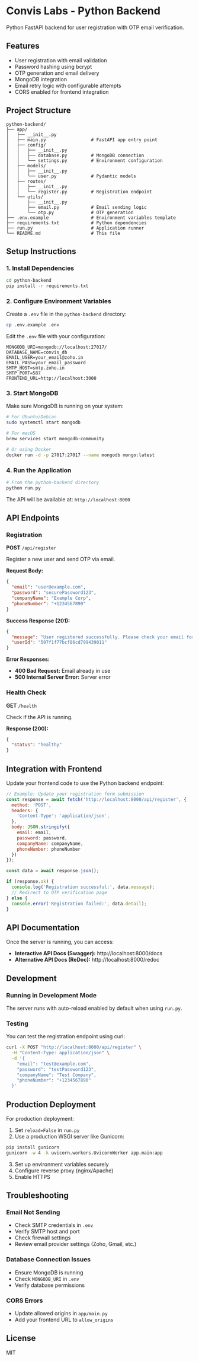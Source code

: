 # Convis Labs - Python Backend

Python FastAPI backend for user registration with OTP email verification.

## Features

- User registration with email validation
- Password hashing using bcrypt
- OTP generation and email delivery
- MongoDB integration
- Email retry logic with configurable attempts
- CORS enabled for frontend integration

## Project Structure

```
python-backend/
├── app/
│   ├── __init__.py
│   ├── main.py                 # FastAPI app entry point
│   ├── config/
│   │   ├── __init__.py
│   │   ├── database.py         # MongoDB connection
│   │   └── settings.py         # Environment configuration
│   ├── models/
│   │   ├── __init__.py
│   │   └── user.py             # Pydantic models
│   ├── routes/
│   │   ├── __init__.py
│   │   └── register.py         # Registration endpoint
│   └── utils/
│       ├── __init__.py
│       ├── email.py            # Email sending logic
│       └── otp.py              # OTP generation
├── .env.example                # Environment variables template
├── requirements.txt            # Python dependencies
├── run.py                      # Application runner
└── README.md                   # This file
```

## Setup Instructions

### 1. Install Dependencies

```bash
cd python-backend
pip install -r requirements.txt
```

### 2. Configure Environment Variables

Create a `.env` file in the `python-backend` directory:

```bash
cp .env.example .env
```

Edit the `.env` file with your configuration:

```env
MONGODB_URI=mongodb://localhost:27017/
DATABASE_NAME=convis_db
EMAIL_USER=your_email@zoho.in
EMAIL_PASS=your_email_password
SMTP_HOST=smtp.zoho.in
SMTP_PORT=587
FRONTEND_URL=http://localhost:3000
```

### 3. Start MongoDB

Make sure MongoDB is running on your system:

```bash
# For Ubuntu/Debian
sudo systemctl start mongodb

# For macOS
brew services start mongodb-community

# Or using Docker
docker run -d -p 27017:27017 --name mongodb mongo:latest
```

### 4. Run the Application

```bash
# From the python-backend directory
python run.py
```

The API will be available at: `http://localhost:8000`

## API Endpoints

### Registration

**POST** `/api/register`

Register a new user and send OTP via email.

**Request Body:**
```json
{
  "email": "user@example.com",
  "password": "securePassword123",
  "companyName": "Example Corp",
  "phoneNumber": "+1234567890"
}
```

**Success Response (201):**
```json
{
  "message": "User registered successfully. Please check your email for the OTP to verify your account.",
  "userId": "507f1f77bcf86cd799439011"
}
```

**Error Responses:**

- **400 Bad Request:** Email already in use
- **500 Internal Server Error:** Server error

### Health Check

**GET** `/health`

Check if the API is running.

**Response (200):**
```json
{
  "status": "healthy"
}
```

## Integration with Frontend

Update your frontend code to use the Python backend endpoint:

```javascript
// Example: Update your registration form submission
const response = await fetch('http://localhost:8000/api/register', {
  method: 'POST',
  headers: {
    'Content-Type': 'application/json',
  },
  body: JSON.stringify({
    email: email,
    password: password,
    companyName: companyName,
    phoneNumber: phoneNumber
  })
});

const data = await response.json();

if (response.ok) {
  console.log('Registration successful:', data.message);
  // Redirect to OTP verification page
} else {
  console.error('Registration failed:', data.detail);
}
```

## API Documentation

Once the server is running, you can access:

- **Interactive API Docs (Swagger):** http://localhost:8000/docs
- **Alternative API Docs (ReDoc):** http://localhost:8000/redoc

## Development

### Running in Development Mode

The server runs with auto-reload enabled by default when using `run.py`.

### Testing

You can test the registration endpoint using curl:

```bash
curl -X POST "http://localhost:8000/api/register" \
  -H "Content-Type: application/json" \
  -d '{
    "email": "test@example.com",
    "password": "testPassword123",
    "companyName": "Test Company",
    "phoneNumber": "+1234567890"
  }'
```

## Production Deployment

For production deployment:

1. Set `reload=False` in `run.py`
2. Use a production WSGI server like Gunicorn:

```bash
pip install gunicorn
gunicorn -w 4 -k uvicorn.workers.UvicornWorker app.main:app
```

3. Set up environment variables securely
4. Configure reverse proxy (nginx/Apache)
5. Enable HTTPS

## Troubleshooting

### Email Not Sending

- Check SMTP credentials in `.env`
- Verify SMTP host and port
- Check firewall settings
- Review email provider settings (Zoho, Gmail, etc.)

### Database Connection Issues

- Ensure MongoDB is running
- Check `MONGODB_URI` in `.env`
- Verify database permissions

### CORS Errors

- Update allowed origins in `app/main.py`
- Add your frontend URL to `allow_origins`

## License

MIT
